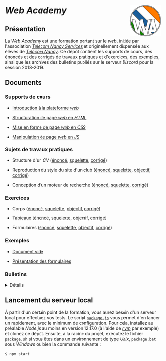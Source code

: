 # *Web Academy* [<img width="100" height="100" alt="" src="logotypes/web-academy-200x200.png" align="right"/>](//polaritoon.github.io/web-academy/)

## Présentation

La *Web Academy* est une formation portant sur le *web*, initiée par l'association [*Telecom Nancy Services*](https://tnservices.fr/) et originellement dispensée aux élèves de [*Telecom Nancy*](https://telecomnancy.univ-lorraine.fr/). Ce dépôt contient les supports de cours, des énoncés et des corrigés de travaux pratiques et d'exercices, des exemples, ainsi que les archives des bulletins publiés sur le serveur *Discord* pour la session 2018-2019.

## Documents

### Supports de cours

- [Introduction à la plateforme *web*](lessons/01-web/index.pdf)

- [Structuration de page *web* en *HTML*](lessons/02-html/index.pdf)

- [Mise en forme de page *web* en *CSS*](lessons/03-css/index.pdf)

- [Manipulation de page *web* en *JS*](lessons/04-js/index.pdf)

### Sujets de travaux pratiques

- Structure d'un *CV* ([énoncé](labs/01-html/index.pdf), [squelette](labs/01-html/skeleton/index.html), [corrigé](labs/01-html/correction/index.html))

- Reproduction du style du site d'un club ([énoncé](labs/02-css/index.pdf), [squelette](labs/02-css/skeleton/index.css), [objectif](labs/02-css/goal.png), [corrigé](labs/02-css/correction/index.css))

- Conception d'un moteur de recherche ([énoncé](labs/03-js/index.pdf), [squelette](labs/03-js/skeleton/index.js), [corrigé](labs/03-js/correction/index.js))

### Exercices

- Corps ([énoncé](exercises/01-body/index.pdf), [squelette](exercises/01-body/skeleton/index.html), [objectif](exercises/01-body/goal.png), [corrigé](exercises/01-body/correction/index.html))

- Tableaux ([énoncé](exercises/02-table/index.pdf), [squelette](exercises/02-table/skeleton/index.html), [objectif](exercises/02-table/goal.png), [corrigé](exercises/02-table/correction/index.html))

- Formulaires ([énoncé](exercises/03-form/index.pdf), [squelette](exercises/03-form/skeleton/index.html), [objectif](exercises/03-form/goal.png), [corrigé](exercises/03-form/correction/index.html))

### Exemples

- [Document vide](examples/01-head/index.html)

- [Présentation des formulaires](examples/02-form/index.html)

### Bulletins

<details>
	<summary>Détails</summary>
	<ul>
		<li>
			<p><a href="news/01-2019-01-29">29/01/2019</a></p>
		</li>
		<li>
			<p><a href="news/02-2019-02-18">18/02/2019</a></p>
		</li>
		<li>
			<p><a href="news/03-2019-03-01">01/03/2019</a></p>
		</li>
		<li>
			<p><a href="news/04-2019-03-04">04/03/2019</a></p>
		</li>
		<li>
			<p><a href="news/05-2019-03-12">12/03/2019</a></p>
		</li>
		<li>
			<p><a href="news/06-2019-03-23">23/03/2019</a></p>
		</li>
		<li>
			<p><a href="news/07-2019-03-26">26/03/2019</a></p>
		</li>
		<li>
			<p><a href="news/08-2019-03-27">27/03/2019</a></p>
		</li>
		<li>
			<p><a href="news/09-2019-04-08">08/04/2019</a></p>
		</li>
		<li>
			<p><a href="news/10-2019-04-12">12/04/2019</a></p>
		</li>
		<li>
			<p><a href="news/11-2019-04-14">14/04/2019</a></p>
		</li>
		<li>
			<p><a href="news/12-2019-04-26">26/04/2019</a></p>
		</li>
		<li>
			<p><a href="news/13-2019-05-05">05/05/2019</a></p>
		</li>
		<li>
			<p><a href="news/14-2019-05-08">08/05/2019</a></p>
		</li>
		<li>
			<p><a href="news/15-2019-05-09">09/05/2019</a></p>
		</li>
		<li>
			<p><a href="news/16-2019-05-23">23/05/2019</a></p>
		</li>
		<li>
			<p><a href="news/17-2019-05-29">29/05/2019</a></p>
		</li>
		<li>
			<p><a href="news/18-2019-06-04">04/06/2019</a></p>
		</li>
		<li>
			<p><a href="news/19-2019-07-10">10/07/2019</a></p>
		</li>
		<li>
			<p><a href="news/20-2019-07-24">24/07/2019</a></p>
		</li>
		<li>
			<p><a href="news/21-2019-07-30">30/07/2019</a></p>
		</li>
		<li>
			<p><a href="news/22-2019-09-03">03/09/2019</a></p>
		</li>
		<li>
			<p><a href="news/23-2019-09-23">23/09/2019</a></p>
		</li>
		<li>
			<p><a href="news/24-2019-10-01">01/10/2019</a></p>
		</li>
		<li>
			<p><a href="news/25-2019-10-16">16/10/2019</a></p>
		</li>
		<li>
			<p><a href="news/26-2019-10-23">23/10/2019</a></p>
		</li>
		<li>
			<p><a href="news/27-2019-10-31">31/10/2019</a></p>
		</li>
		<li>
			<p><a href="news/28-2019-11-13">13/11/2019</a></p>
		</li>
		<li>
			<p><a href="news/29-2019-11-20">20/11/2019</a></p>
		</li>
		<li>
			<p><a href="news/30-2019-11-21">21/11/2019</a></p>
		</li>
		<li>
			<p><a href="news/31-2019-11-26">26/11/2019</a></p>
		</li>
		<li>
			<p><a href="news/32-2019-12-07">07/12/2019</a></p>
		</li>
		<li>
			<p><a href="news/33-2019-12-08">08/12/2019</a></p>
		</li>
		<li>
			<p><a href="news/34-2019-12-13">13/12/2019</a></p>
		</li>
		<li>
			<p><a href="news/35-2020-01-07">07/01/2020</a></p>
		</li>
		<li>
			<p><a href="news/36-2020-01-19">19/01/2020</a></p>
		</li>
		<li>
			<p><a href="news/37-2020-02-09">09/02/2020</a></p>
		</li>
		<li>
			<p><a href="news/38-2020-02-22">22/02/2020</a></p>
		</li>
		<li>
			<p><a href="news/39-2020-03-11">11/03/2020</a></p>
		</li>
		<li>
			<p><a href="news/40-2020-03-14">14/03/2020</a></p>
		</li>
		<li>
			<p><a href="news/41-2020-03-16">16/03/2020</a></p>
		</li>
		<li>
			<p><a href="news/42-2020-04-02">02/04/2020</a></p>
		</li>
		<li>
			<p><a href="news/43-2020-04-08">08/04/2020</a></p>
		</li>
	</ul>
</details>

## Lancement du serveur local

À partir d'un certain point de la formation, vous aurez besoin d'un serveur local pour effectuez vos tests. Le script [`package.js`](package.js) vous permet d'en lancer un rapidement, avec le minimum de configuration. Pour cela, installez au préalable *Node.js* au moins en version 12.17.0 (à l'aide de [*nvm*](https://github.com/nvm-sh/nvm) par exemple) et clonez ce dépôt. Ensuite, à la racine du projet, exécutez le fichier `package.sh` si vous êtes dans un environnement de type *Unix*, `package.bat` sous *Windows* ou bien la commande suivante :

```sh
$ npm start
```
